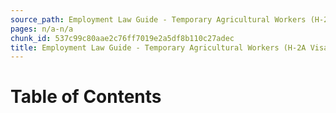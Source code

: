 ```yaml
---
source_path: Employment Law Guide - Temporary Agricultural Workers (H-2A Visas).md
pages: n/a-n/a
chunk_id: 537c99c80aae2c76ff7019e2a5df8b110c27adec
title: Employment Law Guide - Temporary Agricultural Workers (H-2A Visas)
---
```

# Table of Contents
